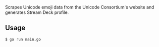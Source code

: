 Scrapes Unicode emoji data from the Unicode Consortium's website and generates Stream Deck profile.

## Usage

```bash
$ go run main.go
```
